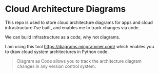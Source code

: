 # Cloud Architecture Diagrams

This repo is used to store cloud architecture diagrams for apps and cloud infrastructure I've built, and enables me to track changes via code.

We can build infrastructure as a code, why not diagrams.

I am using this tool https://diagrams.mingrammer.com/ which enables you to draw cloud system architectures in Python code.

> Diagram as Code allows you to track the architecture diagram changes in any version control system.
